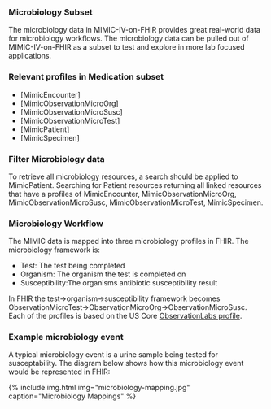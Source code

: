 ### Microbiology Subset
The microbiology data in MIMIC-IV-on-FHIR provides great real-world data for microbiology workflows. The microbiology data can be pulled out of MIMIC-IV-on-FHIR as a subset to test and explore in more lab focused applications.

### Relevant profiles in Medication subset
- [MimicEncounter]
- [MimicObservationMicroOrg]
- [MimicObservationMicroSusc]
- [MimicObservationMicroTest]
- [MimicPatient]
- [MimicSpecimen]

### Filter Microbiology data
To retrieve all microbiology resources, a search should be applied to MimicPatient. Searching for Patient resources returning all linked resources that have a profiles of MimicEncounter, MimicObservationMicroOrg, MimicObservationMicroSusc, MimicObservationMicroTest, MimicSpecimen.

### Microbiology Workflow
The MIMIC data is mapped into three microbiology profiles in FHIR. The microbiology framework is:
- Test: The test being completed
- Organism: The organism the test is completed on
- Susceptibility:The organisms antibiotic susceptibility result 

In FHIR the test->organism->susceptibility framework becomes ObservationMicroTest->ObservationMicroOrg->ObservationMicroSusc. Each of the profiles is based on the US Core [ObservationLabs profile](https://www.hl7.org/fhir/us/core/StructureDefinition-us-core-observation-lab.html).


### Example microbiology event
A typical microbiology event is a urine sample being tested for susceptability. The diagram below shows how this microbiology event would be represented in FHIR:

{% include img.html img="microbiology-mapping.jpg" caption="Microbiology Mappings" %}
